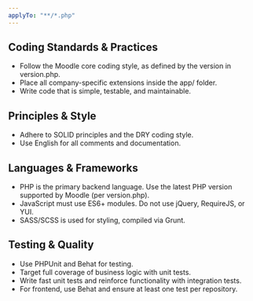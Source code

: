 ```yaml
---
applyTo: "**/*.php"
---
```


## Coding Standards & Practices
 
- Follow the Moodle core coding style, as defined by the version in version.php.
- Place all company-specific extensions inside the app/ folder.
- Write code that is simple, testable, and maintainable.
 
## Principles & Style
 
- Adhere to SOLID principles and the DRY coding style.
- Use English for all comments and documentation.
 
## Languages & Frameworks
 
- PHP is the primary backend language. Use the latest PHP version supported by Moodle (per version.php).
- JavaScript must use ES6+ modules. Do not use jQuery, RequireJS, or YUI.
- SASS/SCSS is used for styling, compiled via Grunt.
 
## Testing & Quality
 
- Use PHPUnit and Behat for testing.
- Target full coverage of business logic with unit tests.
- Write fast unit tests and reinforce functionality with integration tests.
- For frontend, use Behat and ensure at least one test per repository.

